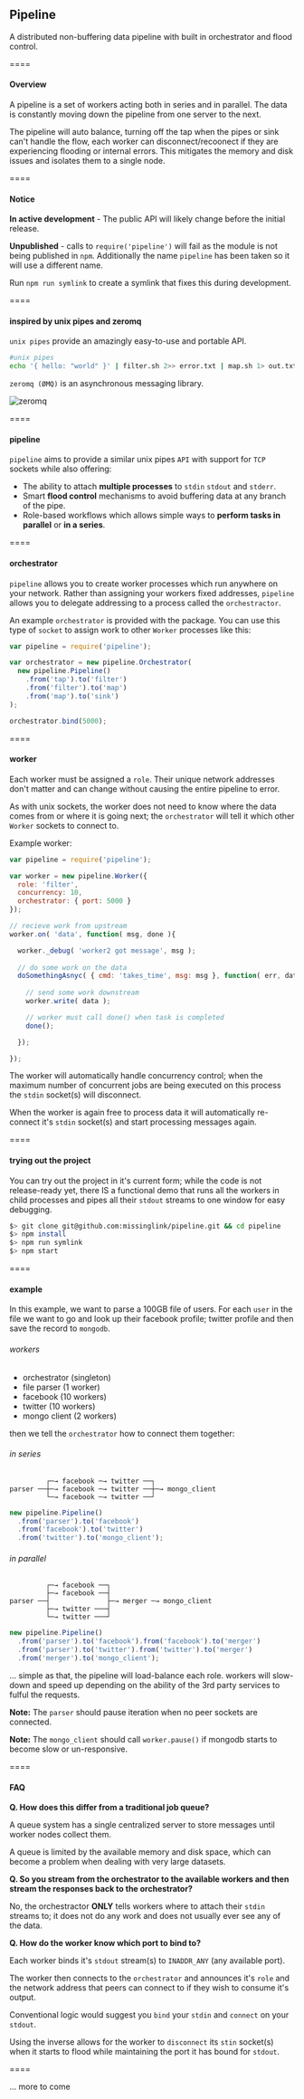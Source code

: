 
## Pipeline

A distributed non-buffering data pipeline with built in orchestrator and flood control.  

====

#### Overview

A pipeline is a set of workers acting both in series and in parallel. The data is constantly moving down the pipeline from one server to the next. 
    
The pipeline will auto balance, turning off the tap when the pipes or sink can't handle the flow, each worker can disconnect/recoonect if they are experiencing flooding or internal errors. This mitigates the memory and disk issues and isolates them to a single node.

====

#### Notice

**In active development** - The public API will likely change before the initial release.  
  
**Unpublished** - calls to `require('pipeline')` will fail as the module is not being published in `npm`. Additionally the name `pipeline` has been taken so it will use a different name.  
  
Run `npm run symlink` to create a symlink that fixes this during development.
    
====

#### inspired by unix pipes and zeromq
  
`unix pipes` provide an amazingly easy-to-use and portable API.

```bash  
#unix pipes  
echo '{ hello: "world" }' | filter.sh 2>> error.txt | map.sh 1> out.txt 2>> error.txt  
```

`zeromq (ØMQ)` is an asynchronous messaging library.

![zeromq](http://learning-0mq-with-pyzmq.readthedocs.org/en/latest/_images/pushpull.png)

====

#### pipeline

`pipeline` aims to provide a similar unix pipes `API` with support for `TCP` sockets while also offering:

- The ability to attach **multiple processes** to `stdin` `stdout` and `stderr`.
- Smart **flood control** mechanisms to avoid buffering data at any branch of the pipe.
- Role-based workflows which allows simple ways to **perform tasks in parallel** or **in a series**. 

====

#### orchestrator
  
`pipeline` allows you to create worker processes which run anywhere on your network. Rather than assigning your workers fixed addresses, `pipeline` allows you to delegate addressing to a process called the `orchestractor`.  
  
An example `orchestrator` is provided with the package. You can use this type of `socket` to assign work to other `Worker` processes like this:  
  
```javascript
var pipeline = require('pipeline');

var orchestrator = new pipeline.Orchestrator(
  new pipeline.Pipeline()
    .from('tap').to('filter')
    .from('filter').to('map')
    .from('map').to('sink')
);

orchestrator.bind(5000);
```
    
====
    
#### worker

Each worker must be assigned a `role`. Their unique network addresses don't matter and can change without causing the entire pipeline to error.  
  
As with unix sockets, the worker does not need to know where the data comes from or where it is going next; the `orchestrator` will tell it which other `Worker` sockets to connect to.  
  
Example worker:  
  
```javascript  
var pipeline = require('pipeline');

var worker = new pipeline.Worker({
  role: 'filter',
  concurrency: 10,
  orchestrator: { port: 5000 }
});

// recieve work from upstream
worker.on( 'data', function( msg, done ){

  worker._debug( 'worker2 got message', msg );
  
  // do some work on the data
  doSomethingAsnyc( { cmd: 'takes_time', msg: msg }, function( err, data ){  
    
    // send some work downstream
    worker.write( data );

    // worker must call done() when task is completed
    done();

  });

});
```  
  
The worker will automatically handle concurrency control; when the maximum number of concurrent jobs are being executed on this process the `stdin` socket(s) will disconnect.  
  
When the worker is again free to process data it will automatically re-connect it's `stdin` socket(s) and start processing messages again. 
  
====  
  
#### trying out the project  
  
You can try out the project in it's current form; while the code is not release-ready yet, there IS a functional demo that runs all the workers in child processes and pipes all their `stdout` streams to one window for easy debugging.  
  
```bash  
$> git clone git@github.com:missinglink/pipeline.git && cd pipeline
$> npm install  
$> npm run symlink  
$> npm start
```

==== 

#### example
  
In this example, we want to parse a 100GB file of users. For each `user` in the file we want to go and look up their facebook profile; twitter profile and then save the record to `mongodb`.  
  
###### workers  

- orchestrator (singleton)  
- file parser (1 worker)
- facebook (10 workers)  
- twitter (10 workers)  
- mongo client (2 workers)
  
then we tell the `orchestrator` how to connect them together:

###### in series

```
         ┌─→ facebook ─→ twitter ──┐
parser ──┼─→ facebook ─→ twitter ──┼─→ mongo_client
         └─→ facebook ─→ twitter ──┘
```

```javascript
new pipeline.Pipeline()
  .from('parser').to('facebook')
  .from('facebook').to('twitter')
  .from('twitter').to('mongo_client');
```

###### in parallel

```
         ┌─→ facebook ──┐
         ├─→ facebook ──┤
parser ──┤              ├─→ merger ─→ mongo_client
         ├─→ twitter ───┤
         └─→ twitter ───┘
```

```javascript
new pipeline.Pipeline()
  .from('parser').to('facebook').from('facebook').to('merger')
  .from('parser').to('twitter').from('twitter').to('merger')
  .from('merger').to('mongo_client');
```

... simple as that, the pipeline will load-balance each role. workers will slow-down and speed up depending on the ability of the 3rd party services to fulful the requests.

**Note:** The `parser` should pause iteration when no peer sockets are connected.

**Note:** The `mongo_client` should call `worker.pause()` if mongodb starts to become slow or un-responsive.


====  
  
#### FAQ      
       
**Q. How does this differ from a traditional job queue?**
  
A queue system has a single centralized server to store messages until worker nodes collect them.  
  
A queue is limited by the available memory and disk space, which can become a problem when dealing with very large datasets.
      
**Q. So you stream from the orchestrator to the available workers and then stream the responses back to the orchestrator?**
  
No, the orchestractor **ONLY** tells workers where to attach their `stdin` streams to; it does not do any work and does not usually ever see any of the data.

**Q. How do the worker know which port to bind to?** 
  
Each worker binds it's `stdout` stream(s) to `INADDR_ANY` (any available port).  
  
The worker then connects to the `orchestrator` and announces it's `role` and the network address that peers can connect to if they wish to consume it's output.  
  
Conventional logic would suggest you `bind` your `stdin` and `connect` on your `stdout`.

Using the inverse allows for the worker to `disconnect` its `stin` socket(s) when it starts to flood while maintaining the port it has bound for `stdout`.
     
====
  
... more to come
